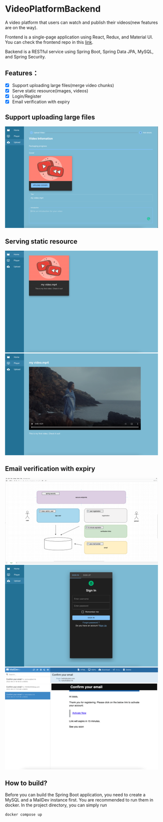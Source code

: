 # VideoPlatformBackend

A video platform that users can watch and publish their videos(new features are on the way).

Frontend is a single-page application using React, Redux, and Material UI. You can check the frontend repo in this [link](https://github.com/ziyuen/VideoPlatformFrontend).

Backend is a RESTful service using Spring Boot, Spring Data JPA, MySQL, and Spring Security.
 
## Features： 
- [x] Support uploading large files(merge video chunks)
- [x] Serve static resource(images, videos)
- [x] Login/Register
- [x] Email verification with expiry

## Support uploading large files 
![upload](public/upload.png)

## Serving static resource
![home](public/home.png)
![player](public/player.png)

## Email verification with expiry
![verify-diagram](public/signup-diagram.png)
![login](public/login.png)
![mail](public/mail.png)

## How to build?
Before you can build the Spring Boot application, you need to create a MySQL and a MailDev instance first. You are recommended to run them in docker. In the project directory, you can simply run
```
docker compose up
```